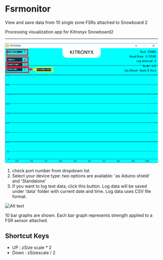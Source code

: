 # Fsrmonitor
View and save data from 10 single zone FSRs attached to Snowboard 2

Processing visualization app for Kitronyx Snowboard2
<hr/>

![Alt text](/res/MainProgram.png "Program")

1. check port number from dropdown list
2. Select your device type: two options are available: 'as Aduino shield' and 'Standalone'
3. If you want to log test data, click this button. Log data will be saved under 'data' folder with current date and time. Log data uses CSV file format.
   
![Alt text](/res/Test_FSR10.png "Test_FSR10")

10 bar graphs are shown. Each bar graph represents strength applied to a FSR sensor attached.

## Shortcut Keys
* UP : zSize scale * 2
* Down : zSizescale / 2

